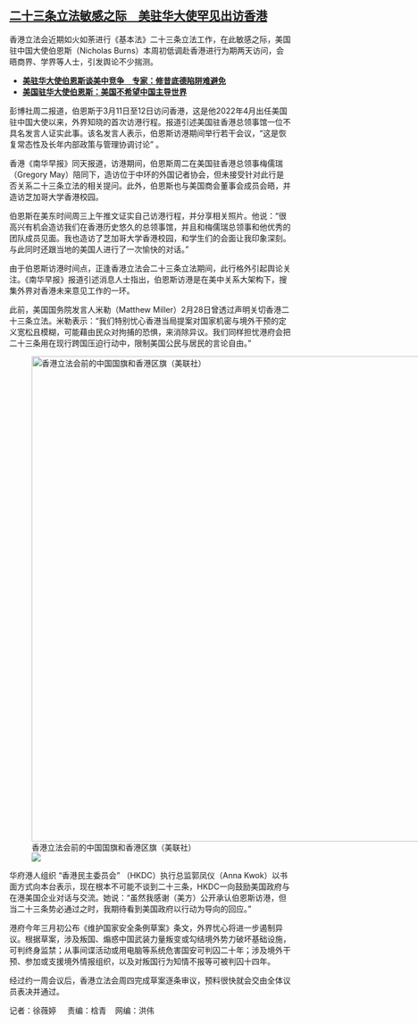 <!--1710440460000-->
[二十三条立法敏感之际　美驻华大使罕见出访香港](https://www.rfa.org/mandarin/yataibaodao/gangtai/sh2-03142024125020.html)
------

<p><span style="font-weight: 400;">香港立法会近期如火如荼进行《基本法》二十三条立法工作，在此敏感之际，美国驻中国大使伯恩斯（Nicholas Burns）本周初低调赴香港进行为期两天访问，会晤商界、学界等人士，引发舆论不少揣测。</span></p><ul><li><a href="https://www.rfa.org/mandarin/yataibaodao/junshiwaijiao/kw-02272024125624.html"><strong>美驻华大使伯恩斯谈美中竞争　专家：修昔底德陷阱难避免</strong></a></li><li><strong><a href="https://www.rfa.org/mandarin/Xinwen/2-02272024105742.html">美国驻华大使伯恩斯：美国不希望中国主导世界</a></strong></li></ul><p><span style="font-weight: 400;">彭博社周二报道，伯恩斯于3月11日至12日访问香港，这是他2022年4月出任美国驻中国大使以来，外界知晓的首次访港行程。报道引述美国驻香港总领事馆一位不具名发言人证实此事。该名发言人表示，伯恩斯访港期间举行若干会议，“这是恢复常态性及长年内部政策与管理协调讨论” 。</span></p><p><span style="font-weight: 400;">香港《南华早报》同天报道，访港期间，伯恩斯周二在美国驻香港总领事梅儒瑞（Gregory May）陪同下，造访位于中环的外国记者协会，但未接受针对此行是否关系二十三条立法的相关提问。此外，伯恩斯也与美国商会董事会成员会晤，并造访芝加哥大学香港校园。</span></p><p><span style="font-weight: 400;">伯恩斯在美东时间周三上午推文证实自己访港行程，并分享相关照片。他说：“很高兴有机会造访我们在香港历史悠久的总领事馆，并且和梅儒瑞总领事和他优秀的团队成员见面。我也造访了芝加哥大学香港校园，和学生们的会面让我印象深刻。与此同时还跟当地的美国人进行了一次愉快的对话。”</span></p><p><span style="font-weight: 400;">由于伯恩斯访港时间点，正逢香港立法会二十三条立法期间，此行格外引起舆论关注。《南华早报》报道引述消息人士指出，伯恩斯访港是在美中关系大架构下，搜集外界对香港未来意见工作的一环。</span></p><p><span style="font-weight: 400;">此前，美国国务院发言人米勒（Matthew Miller）2月28日曾透过声明关切香港二十三条立法。米勒表示：“我们特别忧心香港当局提案对国家机密与境外干预的定义宽松且模糊，可能藉由民众对拘捕的恐惧，来消除异议。我们同样担忧港府会把二十三条用在现行跨国压迫行动中，限制美国公民与居民的言论自由。”</span></p><p><span style="font-weight: 400;"><figure class="image-richtext image-inline captioned" style="width:1280px;"><img alt="香港立法会前的中国国旗和香港区旗（美联社）" height="869" src="https://www.rfa.org/mandarin/yataibaodao/gangtai/sh2-03142024125020.html/ap21262151685041.jpg/@@images/6220bd14-d4d8-49c2-a338-64d68eac98db.jpeg" title="AP21262151685041.jpg" width="1280"/><figcaption class="image-caption">香港立法会前的中国国旗和香港区旗（美联社）</figcaption><small></small><div id="zoomattribute"><a data-caption="香港立法会前的中国国旗和香港区旗（美联社）" data-fancybox="" href="https://www.rfa.org/mandarin/yataibaodao/gangtai/sh2-03142024125020.html/ap21262151685041.jpg" id="single_image" title="香港立法会前的中国国旗和香港区旗（美联社）"><img src="/++plone++rfa-resources/img/icon-zoom.png"/></a></div></figure></span></p><p><span style="font-weight: 400;">华府港人组织 “香港民主委员会” （HKDC）执行总监郭凤仪（Anna Kwok）以书面方式向本台表示，现在根本不可能不谈到二十三条，HKDC一向鼓励美国政府与在港美国企业对话与交流。她说：“虽然我感谢（美方）公开承认伯恩斯访港，但当二十三条势必通过之时，我期待看到美国政府以行动为导向的回应。”</span></p><p><span style="font-weight: 400;">港府今年三月初公布《维护国家安全条例草案》条文，外界忧心将进一步遏制异议。根据草案，涉及叛国、煽惑中国武装力量叛变或勾结境外势力破坏基础设施，可判终身监禁；从事间谍活动或用电脑等系统危害国安可判囚二十年；涉及境外干预、参加或支援境外情报组织，以及对叛国行为知情不报等可被判囚十四年。</span></p><p><span style="font-weight: 400;">经过约一周会议后，香港立法会周四完成草案逐条审议，预料很快就会交由全体议员表决并通过。</span></p><p><span style="font-weight: 400;">记者：徐薇婷     责编：梒青    网编：洪伟</span></p>
